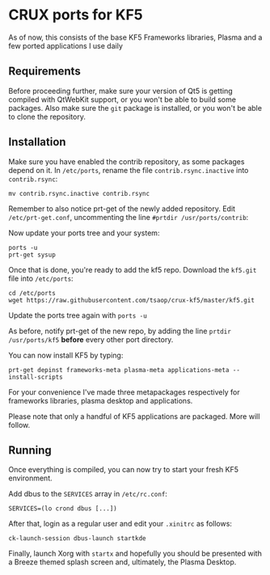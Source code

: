 # CRUX ports for KF5

As of now, this consists of the base KF5 Frameworks libraries, Plasma and a few ported applications I use daily

## Requirements

Before proceeding further, make sure your version of Qt5 is getting compiled with QtWebKit support, or you won't be able to build some packages.
Also make sure the `git` package is installed, or you won't be able to clone the repository.

## Installation

Make sure you have enabled the contrib repository, as some packages depend on it.
In `/etc/ports`, rename the file `contrib.rsync.inactive` into `contrib.rsync`:

    mv contrib.rsync.inactive contrib.rsync

Remember to also notice prt-get of the newly added repository. Edit `/etc/prt-get.conf`, uncommenting the line `#prtdir /usr/ports/contrib`:

Now update your ports tree and your system:

    ports -u
    prt-get sysup

Once that is done, you're ready to add the kf5 repo. Download the `kf5.git` file into `/etc/ports`:

    cd /etc/ports
    wget https://raw.githubusercontent.com/tsaop/crux-kf5/master/kf5.git

Update the ports tree again with `ports -u`

As before, notify prt-get of the new repo, by adding the line `prtdir /usr/ports/kf5` **before** every other port directory.

You can now install KF5 by typing:

    prt-get depinst frameworks-meta plasma-meta applications-meta --install-scripts

For your convenience I've made three metapackages respectively for frameworks libraries, plasma desktop and applications.

Please note that only a handful of KF5 applications are packaged. More will follow.

## Running

Once everything is compiled, you can now try to start your fresh KF5 environment.

Add dbus to the `SERVICES` array in `/etc/rc.conf`:

    SERVICES=(lo crond dbus [...]) 

After that, login as a regular user and edit your `.xinitrc` as follows:

    ck-launch-session dbus-launch startkde

Finally, launch Xorg with `startx` and hopefully you should be presented with a Breeze themed splash screen and, ultimately, the Plasma Desktop.

